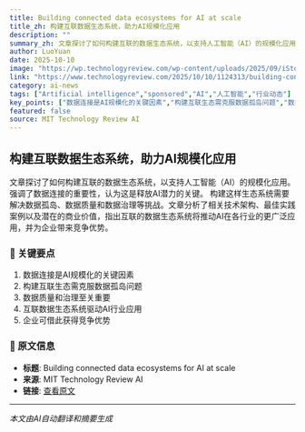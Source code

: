 ```yaml
---
title: Building connected data ecosystems for AI at scale
title_zh: 构建互联数据生态系统，助力AI规模化应用
description: ""
summary_zh: 文章探讨了如何构建互联的数据生态系统，以支持人工智能（AI）的规模化应用。 强调了数据连接的重要性，认为这是释放AI潜力的关键。 构建这样生态系统需要解决数据孤岛、数据质量和数据治理等挑战。文章分析了相关技术架构、最佳实践案例以及潜在的商业价值，指出互联的数据生态系统将推动AI在各行业的更广泛应用，并为企业带来竞争优势。
author: LuoYuan
date: 2025-10-10
image: "https://wp.technologyreview.com/wp-content/uploads/2025/09/iStock-853701224.jpg?resize=1200,600"
link: "https://www.technologyreview.com/2025/10/10/1124313/building-connected-data-ecosystems-for-ai-at-scale/"
category: ai-news
tags: ["Artificial intelligence","sponsored","AI","人工智能","行业动态"]
key_points: ["数据连接是AI规模化的关键因素","构建互联生态需克服数据孤岛问题","数据质量和治理至关重要","互联数据生态系统驱动AI行业应用","企业可借此获得竞争优势"]
featured: false
source: MIT Technology Review AI
---
```


## 构建互联数据生态系统，助力AI规模化应用

文章探讨了如何构建互联的数据生态系统，以支持人工智能（AI）的规模化应用。 强调了数据连接的重要性，认为这是释放AI潜力的关键。 构建这样生态系统需要解决数据孤岛、数据质量和数据治理等挑战。文章分析了相关技术架构、最佳实践案例以及潜在的商业价值，指出互联的数据生态系统将推动AI在各行业的更广泛应用，并为企业带来竞争优势。

### 🔑 关键要点
1. 数据连接是AI规模化的关键因素
2. 构建互联生态需克服数据孤岛问题
3. 数据质量和治理至关重要
4. 互联数据生态系统驱动AI行业应用
5. 企业可借此获得竞争优势


### 📰 原文信息
- **标题**: Building connected data ecosystems for AI at scale
- **来源**: MIT Technology Review AI
- **链接**: [查看原文](https://www.technologyreview.com/2025/10/10/1124313/building-connected-data-ecosystems-for-ai-at-scale/)

---
*本文由AI自动翻译和摘要生成*
